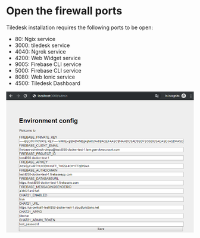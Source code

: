 # Open the firewall ports

Tiledesk  installation requires the following ports to be open:

* 80: Ngix service
* 3000: tiledesk service
* 4040: Ngrok service
* 4200: Web Widget service
* 9005: Firebase CLI service
* 5000: Firebase CLI service 
* 8080: Web Ionic service
* 4500: Tiledesk Dashboard

![](../.gitbook/assets/image%20%282%29.png)

